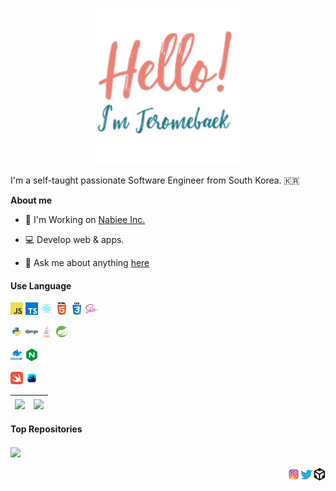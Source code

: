 <!--
<img align='right' src="https://github-readme-stats.vercel.app/api?username=Dev-Jeromebaek&show_icons=true">
-->
<!--
### Hi there 👋
<br>
🚀  Working on Nabiee Inc. <br>
💻  Sofrware Engineer <br>
🌐  React.js, Javascript(ES6+), Typescript <br>
📚  Python, Django, Docker, Nginx <br>
📱  IOS, Swift5+, SwiftUI <br>


<br>
<img src="https://github-readme-stats.vercel.app/api?username=Dev-Jeromebaek&include_all_commits=true">
-->
<p align="center"><a href="https://dev-jeromebaek.github.io/portfolio-en/"><img width="250px" src="./assets/introduce.png" /></a></p>


I'm a self-taught passionate Software Engineer from South Korea. 🇰🇷

**About me**

- 💼 I'm Working on [Nabiee Inc.](https://github.com/Nabiee)

- 💻 Develop web & apps.

- 💬 Ask me about anything [here](https://github.com/Dev-Jeromebaek/Dev-Jeromebaek/issues)

#### Use Language

<code><img height="20" alt="javascript" src="https://github.com/github/explore/blob/main/topics/javascript/javascript.png"></code>
<code><img height="20" alt="typescript" src="https://github.com/github/explore/blob/main/topics/typescript/typescript.png"></code>
<code><img height="20" alt="react" src="https://github.com/github/explore/blob/main/topics/react/react.png"></code>
<code><img height="20" alt="html" src="https://github.com/github/explore/blob/main/topics/html/html.png"></code>
<code><img height="20" alt="css" src="https://github.com/github/explore/blob/main/topics/css/css.png"></code>
<code><img height="20" alt="sass" src="https://github.com/github/explore/blob/main/topics/sass/sass.png"></code>

<code><img height="20" alt="python" src="https://github.com/github/explore/blob/main/topics/python/python.png"></code>
<code><img height="20" alt="django" src="https://github.com/github/explore/blob/main/topics/django/django.png"></code>
<code><img height="20" alt="java" src="https://github.com/github/explore/blob/main/topics/java/java.png"></code>
<code><img height="20" alt="spring" src="https://github.com/github/explore/blob/main/topics/spring/spring.png"></code>

<code><img height="20" alt="docker" src="https://github.com/github/explore/blob/main/topics/docker/docker.png"></code>
<code><img height="20" alt="nginx" src="https://github.com/github/explore/blob/main/topics/nginx/nginx.png"></code>

<code><img height="20" alt="swift" src="https://github.com/github/explore/blob/main/topics/swift/swift.png"></code>
<code><img height="20" alt="swiftui" src="https://github.com/github/explore/blob/main/topics/swiftui/swiftui.png"></code>    


| <img align="center" src="https://github-readme-stats.vercel.app/api?username=Dev-Jeromebaek&show_icons=true&include_all_commits=true&theme=buefy&hide_border=true" /> | <img align="center" src="https://github-readme-stats.vercel.app/api/top-langs/?username=Dev-Jeromebaek&layout=compact&theme=buefy&hide_border=true" /> |
| ------------- | ------------- |

#### Top Repositories


<a href="https://github.com/Dev-Jeromebaek/awesome-web-styling">
  <img align="center" src="https://github-readme-stats.vercel.app/api/pin/?username=Dev-Jeromebaek&repo=awesome-web-styling&theme=buefy" />
</a>
<!-- <a href="https://github.com/anuraghazra/anuraghazra.github.io">
  <img align="center" src="https://github-readme-stats.vercel.app/api/pin/?username=anuraghazra&repo=anuraghazra.github.io&theme=buefy" />
</a> -->

<br />
<br />

<a href="https://codesandbox.io/u/Dev-Jeromebaek">
  <img align="right" alt="Dev-Jeromebaek | CodeSandbox" width="20px" src="./assets/codesandbox.svg" />
</a>

<a href="https://twitter.com/B_SeungYeob">
  <img align="right" alt="SeungYeub | Twitter" width="21px" src="./assets/twitter.svg" />
</a>

<a href="https://www.instagram.com/jerome.baek/">
  <img align="right" alt="Dev-Jeromebaek | CodeSandbox" width="20px" src="./assets/instagram.svg" />
</a>
